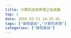 ```yaml
---
title: 计算机组成原理之组成篇
top: 1
date: 2016-03-21 14:35:41
tags: ["编程基础","计算机原理"]
categories: ["编程基础"]
---
```

